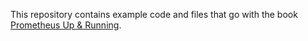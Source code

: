 
This repository contains example code and files that go with the book
[Prometheus Up &
Running](https://www.safaribooksonline.com/library/view/prometheus-up/9781492034131/).

